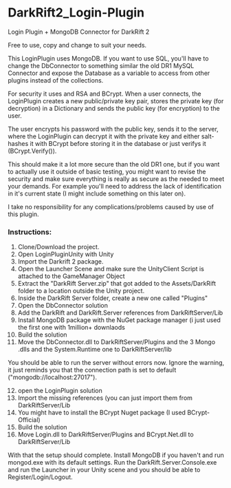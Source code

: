 # DarkRift2_Login-Plugin
Login Plugin + MongoDB Connector for DarkRift 2

Free to use, copy and change to suit your needs.

This LoginPlugin uses MongoDB. If you want to use SQL, you'll have to change the DbConnector to something similar the old 
DR1 MySQL Connector and expose the Database as a variable to access from other plugins instead of the collections.

For security it uses and RSA and BCrypt. When a user connects, the LoginPlugin creates a new public/private key pair, 
stores the private key (for decryption) in a Dictionary and sends the public key (for encryption) to the user. 

The user encrypts his password with the public key, sends it to the server, where the LoginPlugin can decrypt it with the private key 
and either salt-hashes it with BCrypt before storing it in the database or just verifys it (BCrypt.Verify()).

This should make it a lot more secure than the old DR1 one, but if you want to actually use it outside of basic testing, 
you might want to revise the security and make sure everything is really as secure as the needed to meet your demands. For example you'll need to address the lack of identification in it's current state (I might include something on this later on).

I take no responsibility for any complications/problems caused by use of this plugin.


### Instructions:

1) Clone/Download the project.
2) Open LoginPluginUnity with Unity
3) Import the Darkrift 2 package.
4) Open the Launcher Scene and make sure the UnityClient Script is attached to the GameManager Object
5) Extract the "DarkRift Server.zip" that got added to the Assets/DarkRift folder to a location outside the Unity project.
6) Inside the DarkRift Server folder, create a new one called "Plugins"
7) Open the DbConnector solution
8) Add the DarkRift and DarkRift.Server references from DarkRiftServer/Lib
9) Install MongoDB package with the NuGet package manager (i just used the first one with 1million+ downlaods
10) Build the solution
11) Move the DbConnector.dll to DarkRiftServer/Plugins and the 3 Mongo .dlls and the System.Runtime one to DarkRiftServer/lib

You should be able to run the server without errors now. 
Ignore the warning, it just reminds you that the connection path is set to default ("mongodb://localhost:27017").

12) open the LoginPlugin solution
13) Import the missing references (you can just import them from DarkRiftServer/Lib
14) You might have to install the BCrypt Nuget package (I used BCrypt-Official)
15) Build the solution
16) Move Login.dll to DarkRiftServer/Plugins and BCrypt.Net.dll to DarkRiftServer/Lib

With that the setup should complete. Install MongoDB if you haven't and run mongod.exe with its default settings.
Run the DarkRift.Server.Console.exe and run the Launcher in your Unity scene and you should be able to Register/Login/Logout.
